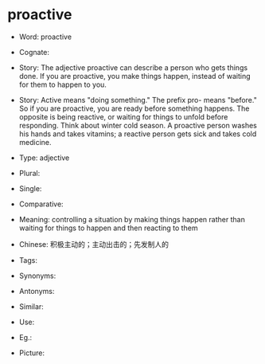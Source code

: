 # proactive

- Word: proactive
- Cognate: 
- Story: The adjective proactive can describe a person who gets things done. If you are proactive, you make things happen, instead of waiting for them to happen to you.
- Story: Active means "doing something." The prefix pro- means "before." So if you are proactive, you are ready before something happens. The opposite is being reactive, or waiting for things to unfold before responding. Think about winter cold season. A proactive person washes his hands and takes vitamins; a reactive person gets sick and takes cold medicine.

- Type: adjective
- Plural: 
- Single: 
- Comparative: 
- Meaning: controlling a situation by making things happen rather than waiting for things to happen and then reacting to them
- Chinese: 积极主动的；主动出击的；先发制人的
- Tags: 
- Synonyms: 
- Antonyms: 
- Similar: 
- Use: 
- Eg.: 
- Picture: 

